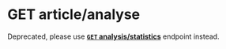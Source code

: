 # GET article/analyse

Deprecated, please use **[<code>GET</code> analysis/statistics](https://github.com/bidvoy/api-documentation/blob/master/endpoints/analysis/GET_statistics.md)** endpoint instead.